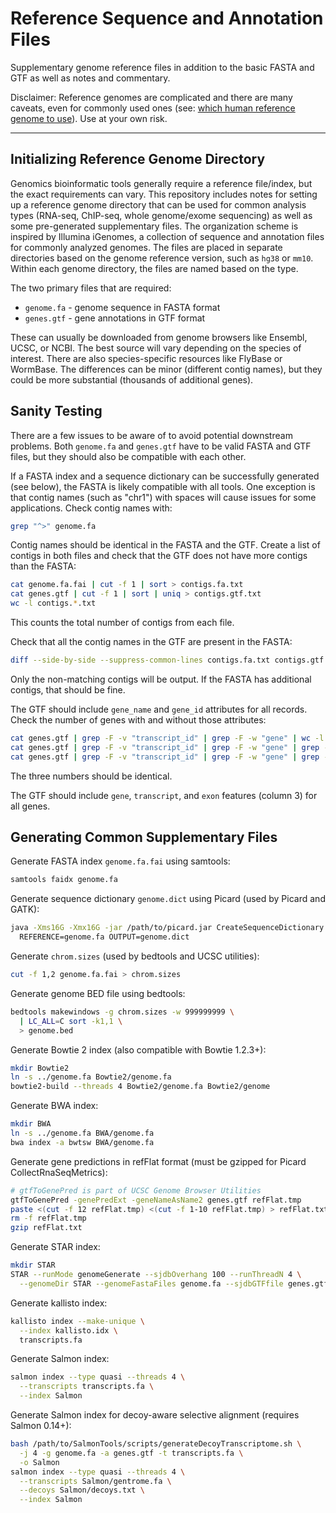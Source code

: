 # Reference Sequence and Annotation Files

Supplementary genome reference files in addition to the basic FASTA and GTF as well as notes and commentary.

Disclaimer: Reference genomes are complicated and there are many caveats, even for commonly used ones (see: [which human reference genome to use](https://lh3.github.io/2017/11/13/which-human-reference-genome-to-use)).
Use at your own risk.

---

## Initializing Reference Genome Directory

Genomics bioinformatic tools generally require a reference file/index, but the exact requirements can vary.
This repository includes notes for setting up a reference genome directory that can be used for common analysis types (RNA-seq, ChIP-seq, whole genome/exome sequencing) as well as some pre-generated supplementary files.
The organization scheme is inspired by Illumina iGenomes, a collection of sequence and annotation files for commonly analyzed genomes.
The files are placed in separate directories based on the genome reference version, such as `hg38` or `mm10`.
Within each genome directory, the files are named based on the type.

The two primary files that are required:

* `genome.fa` - genome sequence in FASTA format
* `genes.gtf` - gene annotations in GTF format

These can usually be downloaded from genome browsers like Ensembl, UCSC, or NCBI.
The best source will vary depending on the species of interest.
There are also species-specific resources like FlyBase or WormBase.
The differences can be minor (different contig names), but they could be more substantial (thousands of additional genes). 

## Sanity Testing

There are a few issues to be aware of to avoid potential downstream problems.
Both `genome.fa` and `genes.gtf` have to be valid FASTA and GTF files, but they should also be compatible with each other.

If a FASTA index and a sequence dictionary can be successfully generated (see below), the FASTA is likely compatible with all tools.
One exception is that contig names (such as "chr1") with spaces will cause issues for some applications.
Check contig names with:

```bash
grep "^>" genome.fa
```

Contig names should be identical in the FASTA and the GTF.
Create a list of contigs in both files and check that the GTF does not have more contigs than the FASTA:

```bash
cat genome.fa.fai | cut -f 1 | sort > contigs.fa.txt
cat genes.gtf | cut -f 1 | sort | uniq > contigs.gtf.txt
wc -l contigs.*.txt
```

This counts the total number of contigs from each file.

Check that all the contig names in the GTF are present in the FASTA:

```bash
diff --side-by-side --suppress-common-lines contigs.fa.txt contigs.gtf.txt
```

Only the non-matching contigs will be output.
If the FASTA has additional contigs, that should be fine.

The GTF should include `gene_name` and `gene_id` attributes for all records.
Check the number of genes with and without those attributes:

```bash
cat genes.gtf | grep -F -v "transcript_id" | grep -F -w "gene" | wc -l
cat genes.gtf | grep -F -v "transcript_id" | grep -F -w "gene" | grep -F "gene_name" | wc -l
cat genes.gtf | grep -F -v "transcript_id" | grep -F -w "gene" | grep -F "gene_id" | wc -l
```

The three numbers should be identical.

The GTF should include `gene`, `transcript`, and `exon` features (column 3) for all genes.

## Generating Common Supplementary Files

Generate FASTA index `genome.fa.fai` using samtools:

```bash
samtools faidx genome.fa
```

Generate sequence dictionary `genome.dict` using Picard (used by Picard and GATK):

```bash
java -Xms16G -Xmx16G -jar /path/to/picard.jar CreateSequenceDictionary \
  REFERENCE=genome.fa OUTPUT=genome.dict
```

Generate `chrom.sizes` (used by bedtools and UCSC utilities):

```bash
cut -f 1,2 genome.fa.fai > chrom.sizes
```

Generate genome BED file using bedtools:

```bash
bedtools makewindows -g chrom.sizes -w 999999999 \
  | LC_ALL=C sort -k1,1 \
  > genome.bed
```

Generate Bowtie 2 index (also compatible with Bowtie 1.2.3+):

```bash
mkdir Bowtie2
ln -s ../genome.fa Bowtie2/genome.fa
bowtie2-build --threads 4 Bowtie2/genome.fa Bowtie2/genome
```

Generate BWA index:

```bash
mkdir BWA
ln -s ../genome.fa BWA/genome.fa
bwa index -a bwtsw BWA/genome.fa
```

Generate gene predictions in refFlat format (must be gzipped for Picard CollectRnaSeqMetrics):

```bash
# gtfToGenePred is part of UCSC Genome Browser Utilities
gtfToGenePred -genePredExt -geneNameAsName2 genes.gtf refFlat.tmp
paste <(cut -f 12 refFlat.tmp) <(cut -f 1-10 refFlat.tmp) > refFlat.txt
rm -f refFlat.tmp
gzip refFlat.txt
```

Generate STAR index:

```bash
mkdir STAR
STAR --runMode genomeGenerate --sjdbOverhang 100 --runThreadN 4 \
  --genomeDir STAR --genomeFastaFiles genome.fa --sjdbGTFfile genes.gtf
```

Generate kallisto index:

```bash
kallisto index --make-unique \
  --index kallisto.idx \
  transcripts.fa
```

Generate Salmon index:

```bash
salmon index --type quasi --threads 4 \
  --transcripts transcripts.fa \
  --index Salmon
```

Generate  Salmon index for decoy-aware selective alignment (requires Salmon 0.14+):

```bash
bash /path/to/SalmonTools/scripts/generateDecoyTranscriptome.sh \
  -j 4 -g genome.fa -a genes.gtf -t transcripts.fa \
  -o Salmon
salmon index --type quasi --threads 4 \
  --transcripts Salmon/gentrome.fa \
  --decoys Salmon/decoys.txt \
  --index Salmon
```
